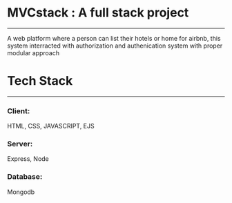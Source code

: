 <h1>MVCstack : A full stack project</h1>
<hr>
<p>A web platform where a person can list their hotels or home for airbnb, this system interracted with authorization and authenication system with proper modular approach </p>

<h1>Tech Stack</h1>
<hr>
<h3>Client:</h3> HTML, CSS, JAVASCRIPT, EJS
<h3>Server:</h3> Express, Node
<h3>Database:</h3> Mongodb
